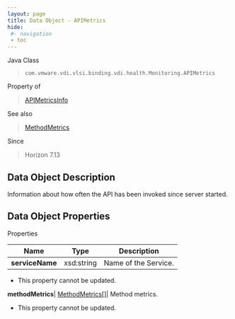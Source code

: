 ```yaml
---
layout: page
title: Data Object - APIMetrics
hide:
 #- navigation
 - toc
---
```






Java Class  
> `com.vmware.vdi.vlsi.binding.vdi.health.Monitoring.APIMetrics`

Property of  
> [APIMetricsInfo](vdi.health.Monitoring.APIMetricsInfo.md#field_detail)

See also  
> [MethodMetrics](vdi.health.Monitoring.MethodMetrics.md)

Since  
> Horizon 7.13


## Data Object Description 

Information about how often the API has been invoked since server started. 

## Data Object Properties

Properties

Name |  Type |  Description   
---|---|---  
**serviceName**|  xsd:string|  Name of the Service.   


* This property cannot be updated.

  
**methodMetrics**| [MethodMetrics[]](vdi.health.Monitoring.MethodMetrics.md)|  Method metrics.   


* This property cannot be updated.

  
  
  
  
  
  

